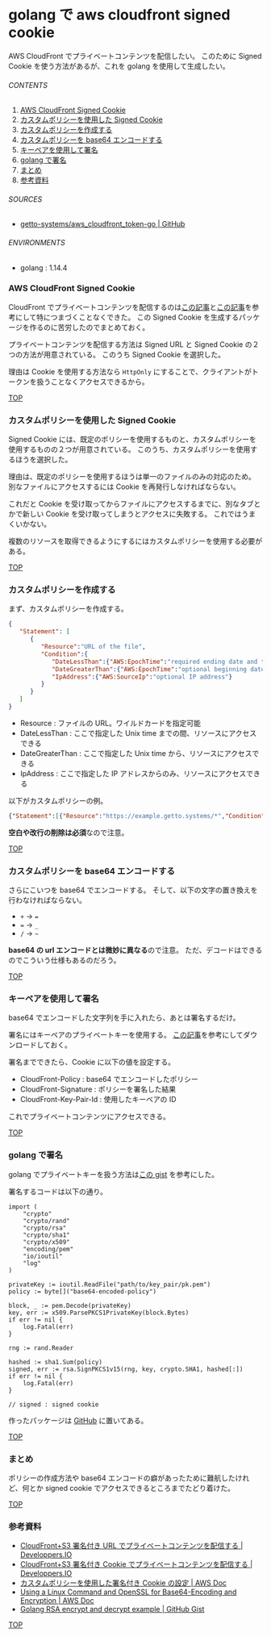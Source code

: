 # golang で aws cloudfront signed cookie
<a id="top"></a>

AWS CloudFront でプライベートコンテンツを配信したい。
このために Signed Cookie を使う方法があるが、これを golang を使用して生成したい。

###### CONTENTS

1. [AWS CloudFront Signed Cookie](#aws_cloudfront-signed-cookie)
1. [カスタムポリシーを使用した Signed Cookie](#custom-policy)
1. [カスタムポリシーを作成する](#create-policy)
1. [カスタムポリシーを base64 エンコードする](#encode-base64)
1. [キーペアを使用して署名](#sign-policy)
1. [golang で署名](#golang-sign)
1. [まとめ](#postscript)
1. [参考資料](#reference)


###### SOURCES

- [getto-systems/aws_cloudfront_token-go | GitHub](https://github.com/getto-systems/aws_cloudfront_token-go)


###### ENVIRONMENTS

- golang : 1.14.4


<a id="aws_cloudfront-signed-cookie"></a>
### AWS CloudFront Signed Cookie

CloudFront でプライベートコンテンツを配信するのは[この記事](https://dev.classmethod.jp/articles/cf-s3-deliveries-use-signurl/)と[この記事](https://dev.classmethod.jp/articles/cf-s3-private-content-signed-cookies/)を参考にして特につまづくことなくできた。
この Signed Cookie を生成するパッケージを作るのに苦労したのでまとめておく。

プライベートコンテンツを配信する方法は Signed URL と Signed Cookie の２つの方法が用意されている。
このうち Signed Cookie を選択した。

理由は Cookie を使用する方法なら `HttpOnly` にすることで、クライアントがトークンを扱うことなくアクセスできるから。


[TOP](#top)
<a id="custom-policy"></a>
### カスタムポリシーを使用した Signed Cookie

Signed Cookie には、既定のポリシーを使用するものと、カスタムポリシーを使用するものの２つが用意されている。
このうち、カスタムポリシーを使用するほうを選択した。

理由は、既定のポリシーを使用するほうは単一のファイルのみの対応のため。
別なファイルにアクセスするには Cookie を再発行しなければならない。

これだと Cookie を受け取ってからファイルにアクセスするまでに、別なタブとかで新しい Cookie を受け取ってしまうとアクセスに失敗する。
これではうまくいかない。

複数のリソースを取得できるようにするにはカスタムポリシーを使用する必要がある。


[TOP](#top)
<a id="create-policy"></a>
### カスタムポリシーを作成する

まず、カスタムポリシーを作成する。

```json
{
   "Statement": [
      {
         "Resource":"URL of the file",
         "Condition":{
            "DateLessThan":{"AWS:EpochTime":"required ending date and time in Unix time format and UTC"},
            "DateGreaterThan":{"AWS:EpochTime":"optional beginning date and time in Unix time format and UTC"},
            "IpAddress":{"AWS:SourceIp":"optional IP address"}
         }
      }
   ]
}
```

- Resource : ファイルの URL。ワイルドカードを指定可能
- DateLessThan : ここで指定した Unix time までの間、リソースにアクセスできる
- DateGreaterThan : ここで指定した Unix time から、リソースにアクセスできる
- IpAddress : ここで指定した IP アドレスからのみ、リソースにアクセスできる

以下がカスタムポリシーの例。

```json
{"Statement":[{"Resource":"https://example.getto.systems/*","Condition":{"DateLessThan":{"AWS:EpochTime":1591811666}}}]}
```

**空白や改行の削除は必須**なので注意。


[TOP](#top)
<a id="encode-base64"></a>
### カスタムポリシーを base64 エンコードする

さらにこいつを base64 でエンコードする。
そして、以下の文字の置き換えを行わなければならない。

- `+` → `=`
- `=` → `_`
- `/` → `~`

**base64 の url エンコードとは微妙に異なる**ので注意。
ただ、デコードはできるのでこういう仕様もあるのだろう。


[TOP](#top)
<a id="sign-policy"></a>
### キーペアを使用して署名

base64 でエンコードした文字列を手に入れたら、あとは署名するだけ。

署名にはキーペアのプライベートキーを使用する。
[この記事](https://dev.classmethod.jp/articles/cf-s3-deliveries-use-signurl/)を参考にしてダウンロードしておく。

署名までできたら、Cookie に以下の値を設定する。

- CloudFront-Policy : base64 でエンコードしたポリシー
- CloudFront-Signature : ポリシーを署名した結果
- CloudFront-Key-Pair-Id : 使用したキーベアの ID

これでプライベートコンテンツにアクセスできる。


[TOP](#top)
<a id="golang-sign"></a>
### golang で署名

golang でプライベートキーを扱う方法は[この gist](https://gist.github.com/junxie6/514c8cf56d46d5ad4f291b13d75e526e) を参考にした。

署名するコードは以下の通り。

```golang
import (
	"crypto"
	"crypto/rand"
	"crypto/rsa"
	"crypto/sha1"
	"crypto/x509"
	"encoding/pem"
	"io/ioutil"
	"log"
)

privateKey := ioutil.ReadFile("path/to/key_pair/pk.pem")
policy := byte[]("base64-encoded-policy")

block, _ := pem.Decode(privateKey)
key, err := x509.ParsePKCS1PrivateKey(block.Bytes)
if err != nil {
	log.Fatal(err)
}

rng := rand.Reader

hashed := sha1.Sum(policy)
signed, err := rsa.SignPKCS1v15(rng, key, crypto.SHA1, hashed[:])
if err != nil {
	log.Fatal(err)
}

// signed : signed cookie
```

作ったパッケージは [GitHub](https://github.com/getto-systems/aws_cloudfront_token-go) に置いてある。


[TOP](#top)
<a id="postscript"></a>
### まとめ

ポリシーの作成方法や base64 エンコードの癖があったために難航したけれど、何とか signed cookie でアクセスできるところまでたどり着けた。


[TOP](#top)
<a id="reference"></a>
### 参考資料

- [CloudFront+S3 署名付き URL でプライベートコンテンツを配信する | Developpers.IO](https://dev.classmethod.jp/articles/cf-s3-deliveries-use-signurl/)
- [CloudFront+S3 署名付き Cookie でプライベートコンテンツを配信する | Developpers.IO](https://dev.classmethod.jp/articles/cf-s3-private-content-signed-cookies/)
- [カスタムポリシーを使用した署名付き Cookie の設定 | AWS Doc](https://docs.aws.amazon.com/ja_jp/AmazonCloudFront/latest/DeveloperGuide/private-content-setting-signed-cookie-custom-policy.html)
- [Using a Linux Command and OpenSSL for Base64-Encoding and Encryption | AWS Doc](https://docs.aws.amazon.com/AmazonCloudFront/latest/DeveloperGuide/private-content-linux-openssl.html)
- [Golang RSA encrypt and decrypt example | GitHub Gist](https://gist.github.com/junxie6/514c8cf56d46d5ad4f291b13d75e526e)


[TOP](#top)
